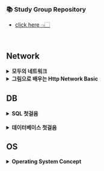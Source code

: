 ### 📚 Study Group Repository

- [click here 👈🏻](https://github.com/EunjiShin/CS-study)
<!--

# 🦋 Category

- 🕸 [**Network**](https://github.com/SoobinJung1013/cs-study/tree/main/cs_group_study/Network)

- ⚙️ [**OS**](https://github.com/SoobinJung1013/cs-study/tree/main/cs_group_study/OS)

- 🧳 [**DB**](https://github.com/SoobinJung1013/cs-study/tree/main/cs_group_study/DB) -->

<br/>

## **Network**

<details markdown="1">
<summary><strong> 모두의 네트워크 </strong></summary>

| week |      주제       |                                                                          공부기록                                                                           |
| :--: | :-------------: | :---------------------------------------------------------------------------------------------------------------------------------------------------------: |
|  1   | 네트워크 첫걸음 | [ㄱㄱ](https://github.com/SoobinJung1013/cs-study/blob/main/cs_group_study/Network/%EB%AA%A8%EB%91%90%EC%9D%98%20%EB%84%A4%ED%8A%B8%EC%9B%8C%ED%81%AC/1.md) |
|  2   |       1~~       | [ㄱㄱ](https://github.com/SoobinJung1013/cs-study/blob/main/cs_techeer/Network/%EB%AA%A8%EB%91%90%EC%9D%98%20%EB%84%A4%ED%8A%B8%EC%9B%8C%ED%81%AC/1to9.md)  |

---

</details>

<details markdown="1">
<summary><strong> 그림으로 배우는 Http Network Basic </strong></summary>

| week |                주제                |                                                                       공부기록                                                                       |
| :--: | :--------------------------------: | :--------------------------------------------------------------------------------------------------------------------------------------------------: |
|  1   | 웹과 네트워크 기본에 대해 알아보자 | [ㄱ](https://github.com/SoobinJung1013/cs-study/blob/main/Network/%EA%B7%B8%EB%A6%BC%EC%9C%BC%EB%A1%9C%EB%B0%B0%EC%9A%B0%EB%8A%94_http_network/1.md) |

---

</details>

## **DB**

<details markdown="1">
<summary><strong> SQL 첫걸음 </strong></summary>

| week |        주제        |                                             공부기록                                              |
| :--: | :----------------: | :-----------------------------------------------------------------------------------------------: |
|  1   | 데이터베이스와 SQL | [ㄱ](https://github.com/SoobinJung1013/cs-study/blob/main/DB/SQL%EC%B2%AB%EA%B1%B8%EC%9D%8C/1.md) |
|      |

---

</details>
<br />

<details markdown="1">
<summary><strong> 데이터베이스 첫걸음 </strong></summary>

| week |             주제             |                                                                        공부기록                                                                         |
| :--: | :--------------------------: | :-----------------------------------------------------------------------------------------------------------------------------------------------------: |
|  1   | 데이터베이스란 - 용도와 역할 | [ㄱ ㄱ](https://github.com/SoobinJung1013/cs-study/blob/main/DB/%EB%8D%B0%EC%9D%B4%ED%84%B0%EB%B2%A0%EC%9D%B4%EC%8A%A4%EC%B2%AB%EA%B1%B8%EC%9D%8C/1.md) |
|      |

---

</details>

## **OS**

<details markdown="1">
<summary><strong> Operating System Concept </strong></summary>

| week |      주제       |                                         공부기록                                          |
| :--: | :-------------: | :---------------------------------------------------------------------------------------: |
|  1   | OS Introduction | [ㄱ](https://github.com/SoobinJung1013/cs-study/blob/main/OS/OperatingSystemConcept/1.md) |

---

</details>
